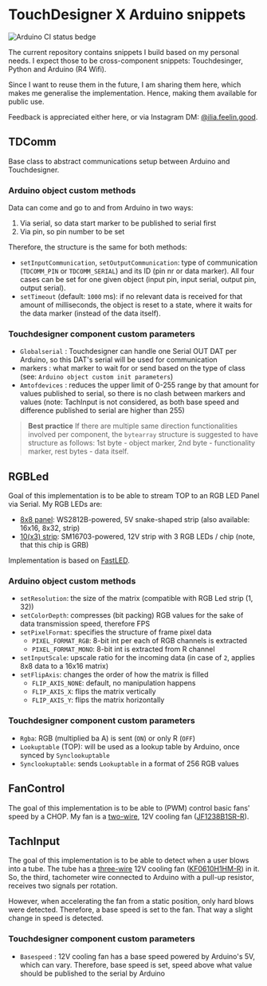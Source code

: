 # TouchDesigner X Arduino snippets

![Arduino CI status bedge](https://github.com/alilia/touchdesigner/actions/workflows/main.yml/badge.svg)

The current repository contains snippets I build based on my personal needs. I expect those to be cross-component snippets: Touchdesinger, Python and Arduino (R4 Wifi).

Since I want to reuse them in the future, I am sharing them here, which makes me generalise the implementation. Hence, making them available for public use.

Feedback is appreciated either here, or via Instagram DM: [@ilia.feelin.good](https://www.instagram.com/ilia.feelin.good/).

## TDComm

Base class to abstract communications setup between Arduino and Touchdesigner.

### Arduino object custom methods

Data can come and go to and from Arduino in two ways:

1. Via serial, so data start marker to be published to serial first
1. Via pin, so pin number to be set

Therefore, the structure is the same for both methods:

* `setInputCommunication`, `setOutputCommunication`: type of communication (`TDCOMM_PIN` or `TDCOMM_SERIAL`) and its ID (pin nr or data marker). All four cases can be set for one given object (input pin, input serial, output pin, output serial).
* `setTimeout` (default: `1000` ms): if no relevant data is received for that amount of milliseconds, the object is reset to a state, where it waits for the data marker (instead of the data itself).

### Touchdesigner component custom parameters

* `Globalserial` : Touchdesigner can handle one Serial OUT DAT per Arduino, so this DAT's serial will be used for communication
* markers : what marker to wait for or send based on the type of class (see: `Arduino object custom init parameters`)
* `Amtofdevices` : reduces the upper limit of 0-255 range by that amount for values published to serial, so there is no clash between markers and values (note: TachInput is not considered, as both base speed and difference published to serial are higher than 255)

> **Best practice** If there are multiple same direction functionalities involved per component, the `bytearray` structure is suggested to have structure as follows: 1st byte - object marker, 2nd byte - functionality marker, rest bytes - data itself.

## RGBLed

Goal of this implementation is to be able to stream TOP to an RGB LED Panel via Serial. My RGB LEDs are:
* [8x8 panel](https://www.aliexpress.com/item/1005003901833984.html): WS2812B-powered, 5V snake-shaped strip (also available: 16x16, 8x32, strip)
* [10(x3) strip](https://leddiszkont.hu/led-szalag-led-szalag-magic-1.-magyarorszagon-a-legolcsobb/LLSZ505048L2EVRGBMAG/adatlap.html): SM16703-powered, 12V strip with 3 RGB LEDs / chip (note, that this chip is GRB)

Implementation is based on [FastLED](https://github.com/FastLED/FastLED).

### Arduino object custom methods

* `setResolution`: the size of the matrix (compatible with RGB Led strip (1, 32))
* `setColorDepth`: compresses (bit packing) RGB values for the sake of data transmission speed, therefore FPS
* `setPixelFormat`: specifies the structure of frame pixel data
  * `PIXEL_FORMAT_RGB`: 8-bit int per each of RGB channels is extracted
  * `PIXEL_FORMAT_MONO`: 8-bit int is extracted from R channel
* `setInputScale`: upscale ratio for the incoming data (in case of `2`, applies 8x8 data to a 16x16 matrix)
* `setFlipAxis`: changes the order of how the matrix is filled
  * `FLIP_AXIS_NONE`: default, no manipulation happens
  * `FLIP_AXIS_X`: flips the matrix vertically
  * `FLIP_AXIS_Y`: flips the matrix horizontally

### Touchdesigner component custom parameters

* `Rgba`: RGB (multiplied ba A) is sent (`ON`) or only R (`OFF`)
* `Lookuptable` (TOP): will be used as a lookup table by Arduino, once synced by `Synclookuptable`
* `Synclookuptable`: sends `Lookuptable` in a format of 256 RGB values

## FanControl

The goal of this implementation is to be able to (PWM) control basic fans' speed by a CHOP. My fan is a [two-wire](https://youtu.be/UJK2JF8wOu8?t=67), 12V cooling fan ([JF1238B1SR-R](https://lomex.hu/pdf/jam/(jam)_jf1238-13.pdf)).

## TachInput

The goal of this implementation is to be able to detect when a user blows into a tube. The tube has a [three-wire](https://youtu.be/UJK2JF8wOu8?t=208) 12V cooling fan ([KF0610H1HM-R](https://lomex.hu/pdf/jam/(jam)_kf0610-01.pdf)) in it. So, the third, tachometer wire connected to Arduino with a pull-up resistor, receives two signals per rotation.

However, when accelerating the fan from a static position, only hard blows were detected. Therefore, a base speed is set to the fan. That way a slight change in speed is detected.

### Touchdesigner component custom parameters

* `Basespeed` : 12V cooling fan has a base speed powered by Arduino's 5V, which can vary. Therefore, base speed is set, speed above what value should be published to the serial by Arduino

